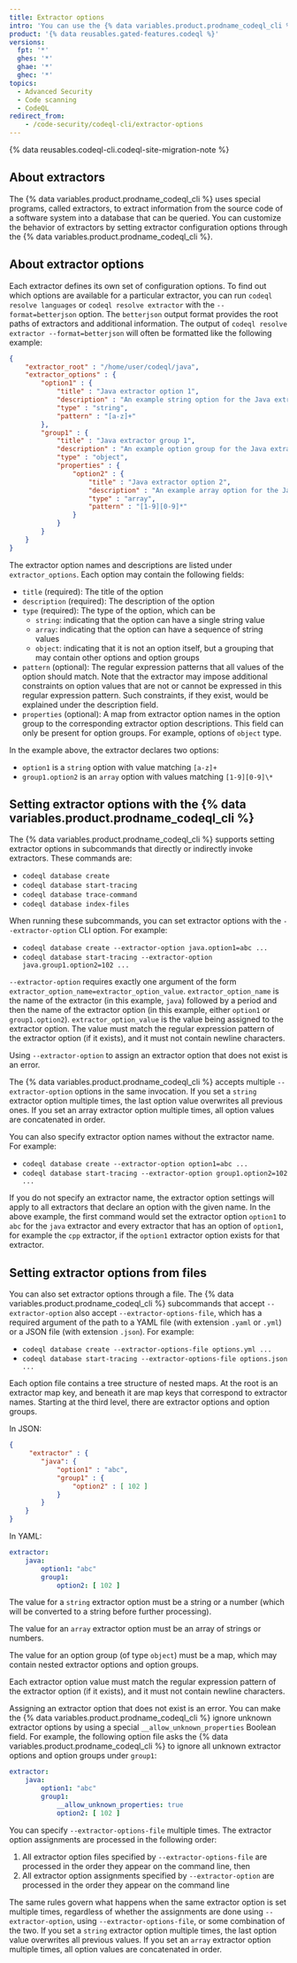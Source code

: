 ```yaml
---
title: Extractor options
intro: 'You can use the {% data variables.product.prodname_codeql_cli %} to run {% data variables.product.prodname_codeql %} processes locally on software projects.'
product: '{% data reusables.gated-features.codeql %}'
versions:
  fpt: '*'
  ghes: '*'
  ghae: '*'
  ghec: '*'
topics:
  - Advanced Security
  - Code scanning
  - CodeQL
redirect_from:
    - /code-security/codeql-cli/extractor-options
---
```

<!--The CodeQL CLI man pages include a link to this article. If you rename this article,
make sure that you also update the MS short link: https://aka.ms/codeql-cli-docs/extractor-options.-->

{% data reusables.codeql-cli.codeql-site-migration-note %}

## About extractors

The {% data variables.product.prodname_codeql_cli %} uses special programs, called extractors, to extract information from the source code of a software system into a database that can be queried. You can customize the behavior of extractors by setting extractor configuration options through the {% data variables.product.prodname_codeql_cli %}.

## About extractor options

Each extractor defines its own set of configuration options. To find out which options are available for a particular extractor, you can run `codeql resolve languages` or `codeql resolve extractor` with the `--format=betterjson` option. The `betterjson` output format provides the root paths of extractors and additional information. The output of `codeql resolve extractor --format=betterjson` will often be formatted like the following example:

```json
{
    "extractor_root" : "/home/user/codeql/java",
    "extractor_options" : {
        "option1" : {
            "title" : "Java extractor option 1",
            "description" : "An example string option for the Java extractor.",
            "type" : "string",
            "pattern" : "[a-z]+"
        },
        "group1" : {
            "title" : "Java extractor group 1",
            "description" : "An example option group for the Java extractor.",
            "type" : "object",
            "properties" : {
                "option2" : {
                    "title" : "Java extractor option 2",
                    "description" : "An example array option for the Java extractor",
                    "type" : "array",
                    "pattern" : "[1-9][0-9]*"
                }
            }
        }
    }
}
```

The extractor option names and descriptions are listed under `extractor_options`. Each option may contain the following fields:

- `title` (required): The title of the option
- `description` (required): The description of the option
- `type` (required): The type of the option, which can be
  - `string`: indicating that the option can have a single string value
  - `array`: indicating that the option can have a sequence of string values
  - `object`: indicating that it is not an option itself, but a grouping that may contain other options and option groups
- `pattern` (optional): The regular expression patterns that all values of the option should match. Note that the extractor may impose additional constraints on option values that are not or cannot be expressed in this regular expression pattern. Such constraints, if they exist, would be explained under the description field.
- `properties` (optional): A map from extractor option names in the option group to the corresponding extractor option descriptions. This field can only be present for option groups. For example, options of `object` type.

In the example above, the extractor declares two options:

- `option1` is a `string` option with value matching `[a-z]+`
- `group1.option2` is an `array` option with values matching `[1-9][0-9]\*`

## Setting extractor options with the {% data variables.product.prodname_codeql_cli %}

The {% data variables.product.prodname_codeql_cli %} supports setting extractor options in subcommands that directly or indirectly invoke extractors. These commands are:

- `codeql database create`
- `codeql database start-tracing`
- `codeql database trace-command`
- `codeql database index-files`

When running these subcommands, you can set extractor options with the `--extractor-option` CLI option. For example:

- `codeql database create --extractor-option java.option1=abc ...`
- `codeql database start-tracing --extractor-option java.group1.option2=102 ...`

`--extractor-option` requires exactly one argument of the form `extractor_option_name=extractor_option_value`.  `extractor_option_name` is the name of the extractor (in this example, `java`) followed by a period and then the name of the extractor option (in this example, either `option1` or `group1.option2`).  `extractor_option_value` is the value being assigned to the extractor option. The value must match the regular expression pattern of the extractor option (if it exists), and it must not contain newline characters.

Using `--extractor-option` to assign an extractor option that does not exist is an error.

The {% data variables.product.prodname_codeql_cli %} accepts multiple `--extractor-option` options in the same invocation. If you set a `string` extractor option multiple times, the last option value overwrites all previous ones. If you set an array extractor option multiple times, all option values are concatenated in order.

You can also specify extractor option names without the extractor name. For example:

- `codeql database create --extractor-option option1=abc ...`
- `codeql database start-tracing --extractor-option group1.option2=102 ...`

If you do not specify an extractor name, the extractor option settings will apply to all extractors that declare an option with the given name. In the above example, the first command would set the extractor option `option1` to `abc` for the `java` extractor and every extractor that has an option of `option1`, for example the `cpp` extractor, if the `option1` extractor option exists for that extractor.

## Setting extractor options from files

You can also set extractor options through a file. The {% data variables.product.prodname_codeql_cli %} subcommands that accept `--extractor-option` also accept `--extractor-options-file`, which has a required argument of the path to a YAML file (with extension `.yaml` or `.yml`) or a JSON file (with extension `.json`). For example:

- `codeql database create --extractor-options-file options.yml ...`
- `codeql database start-tracing --extractor-options-file options.json ...`

Each option file contains a tree structure of nested maps. At the root is an extractor map key, and beneath it are map keys that correspond to extractor names. Starting at the third level, there are extractor options and option groups.

In JSON:

```json
{
     "extractor" : {
        "java": {
            "option1" : "abc",
            "group1" : {
                "option2" : [ 102 ]
            }
        }
    }
}
```

In YAML:

```yaml
extractor:
    java:
        option1: "abc"
        group1:
            option2: [ 102 ]
```

The value for a `string` extractor option must be a string or a number (which will be converted to a string before further processing).

The value for an `array` extractor option must be an array of strings or numbers.

The value for an option group (of type `object`) must be a map, which may contain nested extractor options and option groups.

Each extractor option value must match the regular expression pattern of the extractor option (if it exists), and it must not contain newline characters.

Assigning an extractor option that does not exist is an error. You can make the {% data variables.product.prodname_codeql_cli %} ignore unknown extractor options by using a special `__allow_unknown_properties` Boolean field. For example, the following option file asks the {% data variables.product.prodname_codeql_cli %} to ignore all unknown extractor options and option groups under `group1`:

```yaml
extractor:
    java:
        option1: "abc"
        group1:
            __allow_unknown_properties: true
            option2: [ 102 ]
```

You can specify `--extractor-options-file` multiple times. The extractor option assignments are processed in the following order:

1. All extractor option files specified by `--extractor-options-file` are processed in the order they appear on the command line, then
1. All extractor option assignments specified by `--extractor-option` are processed in the order they appear on the command line

The same rules govern what happens when the same extractor option is set multiple times, regardless of whether the assignments are done using `--extractor-option`, using `--extractor-options-file`, or some combination of the two. If you set a `string` extractor option multiple times, the last option value overwrites all previous values. If you set an `array` extractor option multiple times, all option values are concatenated in order.
